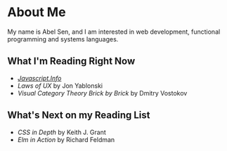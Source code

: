 # About Me
My name is Abel Sen, and I am interested in web development, functional programming and systems languages.

## What I'm Reading Right Now
* *[Javascript.Info](https://javascript.info/)*
* *Laws of UX* by Jon Yablonski
* *Visual Category Theory Brick by Brick* by Dmitry Vostokov

## What's Next on my Reading List
* *CSS in Depth* by Keith J. Grant
* *Elm in Action* by Richard Feldman
